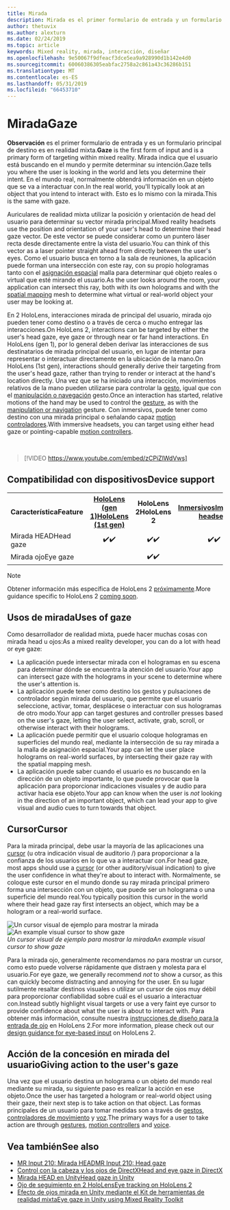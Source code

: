 ```yaml
---
title: Mirada
description: Mirada es el primer formulario de entrada y un formulario principal de destino es en realidad mixta.
author: thetuvix
ms.author: alexturn
ms.date: 02/24/2019
ms.topic: article
keywords: Mixed reality, mirada, interacción, diseñar
ms.openlocfilehash: 9e50067f9dfeacf3dce5ea9a928990d1b142e4d0
ms.sourcegitcommit: 60060386305eabfac2758a2c861a43c36286b151
ms.translationtype: MT
ms.contentlocale: es-ES
ms.lasthandoff: 05/31/2019
ms.locfileid: "66453710"
---
```

# <a name="gaze"></a><span data-ttu-id="82337-104">Mirada</span><span class="sxs-lookup"><span data-stu-id="82337-104">Gaze</span></span>

<span data-ttu-id="82337-105">**Observación** es el primer formulario de entrada y es un formulario principal de destino es en realidad mixta.</span><span class="sxs-lookup"><span data-stu-id="82337-105">**Gaze** is the first form of input and is a primary form of targeting within mixed reality.</span></span> <span data-ttu-id="82337-106">Mirada indica que el usuario está buscando en el mundo y permite determinar su intención.</span><span class="sxs-lookup"><span data-stu-id="82337-106">Gaze tells you where the user is looking in the world and lets you determine their intent.</span></span> <span data-ttu-id="82337-107">En el mundo real, normalmente obtendrá información en un objeto que se va a interactuar con.</span><span class="sxs-lookup"><span data-stu-id="82337-107">In the real world, you'll typically look at an object that you intend to interact with.</span></span> <span data-ttu-id="82337-108">Esto es lo mismo con la mirada.</span><span class="sxs-lookup"><span data-stu-id="82337-108">This is the same with gaze.</span></span>

<span data-ttu-id="82337-109">Auriculares de realidad mixta utilizar la posición y orientación de head del usuario para determinar su vector mirada principal.</span><span class="sxs-lookup"><span data-stu-id="82337-109">Mixed reality headsets use the position and orientation of your user's head to determine their head gaze vector.</span></span> <span data-ttu-id="82337-110">De este vector se puede considerar como un puntero láser recta desde directamente entre la vista del usuario.</span><span class="sxs-lookup"><span data-stu-id="82337-110">You can think of this vector as a laser pointer straight ahead from directly between the user's eyes.</span></span> <span data-ttu-id="82337-111">Como el usuario busca en torno a la sala de reuniones, la aplicación puede forman una intersección con este ray, con su propio hologramas tanto con el [asignación espacial](spatial-mapping.md) malla para determinar qué objeto reales o virtual que esté mirando el usuario.</span><span class="sxs-lookup"><span data-stu-id="82337-111">As the user looks around the room, your application can intersect this ray, both with its own holograms and with the [spatial mapping](spatial-mapping.md) mesh to determine what virtual or real-world object your user may be looking at.</span></span>

<span data-ttu-id="82337-112">En 2 HoloLens, interacciones mirada de principal del usuario, mirada ojo pueden tener como destino o a través de cerca o mucho entregar las interacciones.</span><span class="sxs-lookup"><span data-stu-id="82337-112">On HoloLens 2, interactions can be targeted by either the user's head gaze, eye gaze or through near or far hand interactions.</span></span>
<span data-ttu-id="82337-113">En HoloLens (gen 1), por lo general deben derivar las interacciones de sus destinatarios de mirada principal del usuario, en lugar de intentar para representar o interactuar directamente en la ubicación de la mano.</span><span class="sxs-lookup"><span data-stu-id="82337-113">On HoloLens (1st gen), interactions should generally derive their targeting from the user's head gaze, rather than trying to render or interact at the hand's location directly.</span></span> <span data-ttu-id="82337-114">Una vez que se ha iniciado una interacción, movimientos relativos de la mano pueden utilizarse para controlar la [gesto](gestures.md), igual que con el [manipulación o navegación](gestures.md#composite-gestures) gesto.</span><span class="sxs-lookup"><span data-stu-id="82337-114">Once an interaction has started, relative motions of the hand may be used to control the [gesture](gestures.md), as with the [manipulation or navigation](gestures.md#composite-gestures) gesture.</span></span> <span data-ttu-id="82337-115">Con inmersivos, puede tener como destino con una mirada principal o señalando capaz [motion controladores](motion-controllers.md).</span><span class="sxs-lookup"><span data-stu-id="82337-115">With immersive headsets, you can target using either head gaze or pointing-capable [motion controllers](motion-controllers.md).</span></span>

<br>

>[!VIDEO https://www.youtube.com/embed/zCPiZlWdVws]

## <a name="device-support"></a><span data-ttu-id="82337-116">Compatibilidad con dispositivos</span><span class="sxs-lookup"><span data-stu-id="82337-116">Device support</span></span>

<table>
<tr>
<th><span data-ttu-id="82337-117">Característica</span><span class="sxs-lookup"><span data-stu-id="82337-117">Feature</span></span></th><th style="width:150px"> <span data-ttu-id="82337-118"><a href="hololens-hardware-details.md">HoloLens (gen 1)</a></span><span class="sxs-lookup"><span data-stu-id="82337-118"><a href="hololens-hardware-details.md">HoloLens (1st gen)</a></span></span></th><th style="width:150px"><span data-ttu-id="82337-119">HoloLens 2</span><span class="sxs-lookup"><span data-stu-id="82337-119">HoloLens 2</span></span></th><th style="width:150px"> <span data-ttu-id="82337-120"><a href="immersive-headset-hardware-details.md">Inmersivos</a></span><span class="sxs-lookup"><span data-stu-id="82337-120"><a href="immersive-headset-hardware-details.md">Immersive headsets</a></span></span></th>
</tr><tr>
<td> <span data-ttu-id="82337-121">Mirada HEAD</span><span class="sxs-lookup"><span data-stu-id="82337-121">Head gaze</span></span></td><td style="text-align: center;"> <span data-ttu-id="82337-122">✔️</span><span class="sxs-lookup"><span data-stu-id="82337-122">✔️</span></span></td><td style="text-align: center;"> <span data-ttu-id="82337-123">✔️</span><span class="sxs-lookup"><span data-stu-id="82337-123">✔️</span></span></td><td style="text-align: center;"> <span data-ttu-id="82337-124">✔️</span><span class="sxs-lookup"><span data-stu-id="82337-124">✔️</span></span></td>
</tr><tr>
<td> <span data-ttu-id="82337-125">Mirada ojo</span><span class="sxs-lookup"><span data-stu-id="82337-125">Eye gaze</span></span></td><td></td><td style="text-align: center;"><span data-ttu-id="82337-126">✔️</span><span class="sxs-lookup"><span data-stu-id="82337-126">✔️</span></span></td><td></td>
</tr>
</table>

> [!NOTE]
> <span data-ttu-id="82337-127">Obtener información más específica de HoloLens 2 [próximamente](index.md#news-and-notes).</span><span class="sxs-lookup"><span data-stu-id="82337-127">More guidance specific to HoloLens 2 [coming soon](index.md#news-and-notes).</span></span>


## <a name="uses-of-gaze"></a><span data-ttu-id="82337-128">Usos de mirada</span><span class="sxs-lookup"><span data-stu-id="82337-128">Uses of gaze</span></span>

<span data-ttu-id="82337-129">Como desarrollador de realidad mixta, puede hacer muchas cosas con mirada head u ojos:</span><span class="sxs-lookup"><span data-stu-id="82337-129">As a mixed reality developer, you can do a lot with head or eye gaze:</span></span>
* <span data-ttu-id="82337-130">La aplicación puede intersectar mirada con el hologramas en su escena para determinar dónde se encuentra la atención del usuario.</span><span class="sxs-lookup"><span data-stu-id="82337-130">Your app can intersect gaze with the holograms in your scene to determine where the user's attention is.</span></span>
* <span data-ttu-id="82337-131">La aplicación puede tener como destino los gestos y pulsaciones de controlador según mirada del usuario, que permite que el usuario seleccione, activar, tomar, desplácese o interactuar con sus hologramas de otro modo.</span><span class="sxs-lookup"><span data-stu-id="82337-131">Your app can target gestures and controller presses based on the user's gaze, letting the user select, activate, grab, scroll, or otherwise interact with their holograms.</span></span>
* <span data-ttu-id="82337-132">La aplicación puede permitir que el usuario coloque hologramas en superficies del mundo real, mediante la intersección de su ray mirada a la malla de asignación espacial.</span><span class="sxs-lookup"><span data-stu-id="82337-132">Your app can let the user place holograms on real-world surfaces, by intersecting their gaze ray with the spatial mapping mesh.</span></span>
* <span data-ttu-id="82337-133">La aplicación puede saber cuando el usuario es *no* buscando en la dirección de un objeto importante, lo que puede provocar que la aplicación para proporcionar indicaciones visuales y de audio para activar hacia ese objeto.</span><span class="sxs-lookup"><span data-stu-id="82337-133">Your app can know when the user is *not* looking in the direction of an important object, which can lead your app to give visual and audio cues to turn towards that object.</span></span>

## <a name="cursor"></a><span data-ttu-id="82337-134">Cursor</span><span class="sxs-lookup"><span data-stu-id="82337-134">Cursor</span></span>

<span data-ttu-id="82337-135">Para la mirada principal, debe usar la mayoría de las aplicaciones una [cursor](cursors.md) (u otra indicación visual de auditorio /) para proporcionar a la confianza de los usuarios en lo que va a interactuar con.</span><span class="sxs-lookup"><span data-stu-id="82337-135">For head gaze, most apps should use a [cursor](cursors.md) (or other auditory/visual indication) to give the user confidence in what they're about to interact with.</span></span> <span data-ttu-id="82337-136">Normalmente, se coloque este cursor en el mundo donde su ray mirada principal primero forma una intersección con un objeto, que puede ser un holograma o una superficie del mundo real.</span><span class="sxs-lookup"><span data-stu-id="82337-136">You typically position this cursor in the world where their head gaze ray first intersects an object, which may be a hologram or a real-world surface.</span></span>

<span data-ttu-id="82337-137">![Un cursor visual de ejemplo para mostrar la mirada](images/cursor.jpg)</span><span class="sxs-lookup"><span data-stu-id="82337-137">![An example visual cursor to show gaze](images/cursor.jpg)</span></span><br>
<span data-ttu-id="82337-138">*Un cursor visual de ejemplo para mostrar la mirada*</span><span class="sxs-lookup"><span data-stu-id="82337-138">*An example visual cursor to show gaze*</span></span>

<span data-ttu-id="82337-139">Para la mirada ojo, generalmente recomendamos *no* para mostrar un cursor, como esto puede volverse rápidamente que distraen y molesta para el usuario.</span><span class="sxs-lookup"><span data-stu-id="82337-139">For eye gaze, we generally recommend *not* to show a cursor, as this can quickly become distracting and annoying for the user.</span></span> <span data-ttu-id="82337-140">En su lugar sutilmente resaltar destinos visuales o utilizar un cursor de ojos muy débil para proporcionar confiabilidad sobre cuál es el usuario a interactuar con.</span><span class="sxs-lookup"><span data-stu-id="82337-140">Instead subtly highlight visual targets or use a very faint eye cursor to provide confidence about what the user is about to interact with.</span></span> <span data-ttu-id="82337-141">Para obtener más información, consulte nuestra [instrucciones de diseño para la entrada de ojo](eye-tracking.md) en HoloLens 2.</span><span class="sxs-lookup"><span data-stu-id="82337-141">For more information, please check out our [design guidance for eye-based input](eye-tracking.md) on HoloLens 2.</span></span>

## <a name="giving-action-to-the-users-gaze"></a><span data-ttu-id="82337-142">Acción de la concesión en mirada del usuario</span><span class="sxs-lookup"><span data-stu-id="82337-142">Giving action to the user's gaze</span></span>

<span data-ttu-id="82337-143">Una vez que el usuario destina un holograma o un objeto del mundo real mediante su mirada, su siguiente paso es realizar la acción en ese objeto.</span><span class="sxs-lookup"><span data-stu-id="82337-143">Once the user has targeted a hologram or real-world object using their gaze, their next step is to take action on that object.</span></span> <span data-ttu-id="82337-144">Las formas principales de un usuario para tomar medidas son a través de [gestos](gestures.md), [controladores de movimiento](motion-controllers.md) y [voz](voice-input.md).</span><span class="sxs-lookup"><span data-stu-id="82337-144">The primary ways for a user to take action are through [gestures](gestures.md), [motion controllers](motion-controllers.md) and [voice](voice-input.md).</span></span>

## <a name="see-also"></a><span data-ttu-id="82337-145">Vea también</span><span class="sxs-lookup"><span data-stu-id="82337-145">See also</span></span>
* [<span data-ttu-id="82337-146">MR Input 210: Mirada HEAD</span><span class="sxs-lookup"><span data-stu-id="82337-146">MR Input 210: Head gaze</span></span>](holograms-210.md)
* [<span data-ttu-id="82337-147">Control con la cabeza y los ojos de DirectX</span><span class="sxs-lookup"><span data-stu-id="82337-147">Head and eye gaze in DirectX</span></span>](gaze-in-directx.md)
* [<span data-ttu-id="82337-148">Mirada HEAD en Unity</span><span class="sxs-lookup"><span data-stu-id="82337-148">Head gaze in Unity</span></span>](gaze-in-unity.md)
* [<span data-ttu-id="82337-149">Ojo de seguimiento en 2 HoloLens</span><span class="sxs-lookup"><span data-stu-id="82337-149">Eye tracking on HoloLens 2</span></span>](eye-tracking.md)
* [<span data-ttu-id="82337-150">Efecto de ojos mirada en Unity mediante el Kit de herramientas de realidad mixta</span><span class="sxs-lookup"><span data-stu-id="82337-150">Eye gaze in Unity using Mixed Reality Toolkit</span></span>](https://aka.ms/mrtk-eyes)
